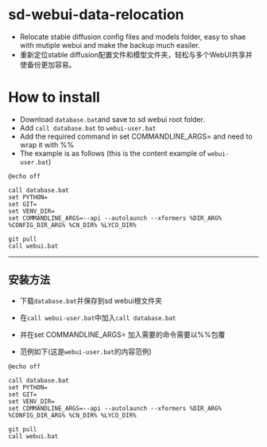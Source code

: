 # sd-webui-data-relocation
- Relocate stable diffusion config files and models folder, easy to shae  with mutiple webui and make the backup much easiler.
- 重新定位stable diffusion配置文件和模型文件夹，轻松与多个WebUI共享并使备份更加容易。

# How to install
- Download `database.bat`and save to sd webui root folder.
- Add `call database.bat` to `webui-user.bat`
- Add the required command in set COMMANDLINE_ARGS= and need to wrap it with %%
- The example is as follows (this is the content example of `webui-user.bat`)
```
@echo off

call database.bat
set PYTHON=
set GIT=
set VENV_DIR=
set COMMANDLINE_ARGS=--api --autolaunch --xformers %DIR_ARG% %CONFIG_DIR_ARG% %CN_DIR% %LYCO_DIR%

git pull
call webui.bat
```
---
## 安装方法
- 下载`database.bat`并保存到sd webui根文件夹
- 在`call webui-user.bat`中加入`call database.bat`
- 并在set COMMANDLINE_ARGS= 加入需要的命令需要以%%包覆

- 范例如下(这是`webui-user.bat`的内容范例)
 ```
@echo off

call database.bat
set PYTHON=
set GIT=
set VENV_DIR=
set COMMANDLINE_ARGS=--api --autolaunch --xformers %DIR_ARG% %CONFIG_DIR_ARG% %CN_DIR% %LYCO_DIR%

git pull
call webui.bat
```
